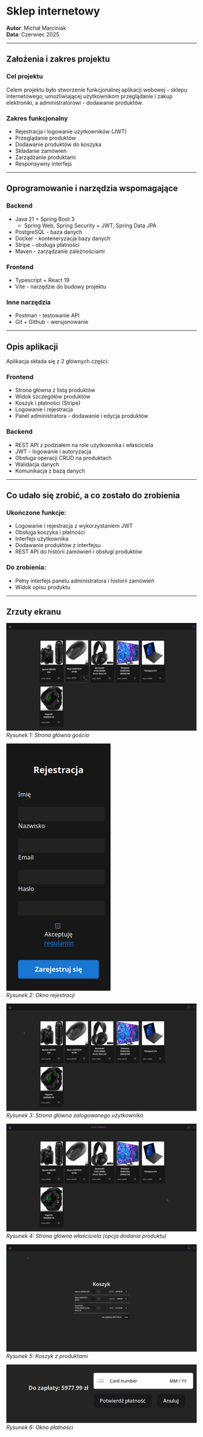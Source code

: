 # Sklep internetowy

**Autor**: Michał Marciniak  
**Data**: Czerwiec 2025

---

## Założenia i zakres projektu

### Cel projektu

Celem projektu było stworzenie funkcjonalnej aplikacji webowej - sklepu internetowego, umożliwiającej użytkownikom przeglądanie i zakup elektroniki, a administratorowi - dodawanie produktów.

### Zakres funkcjonalny

- Rejestracja i logowanie użytkowników (JWT)  
- Przeglądanie produktów  
- Dodawanie produktów do koszyka  
- Składanie zamówień  
- Zarządzanie produktami  
- Responsywny interfejs  

---

## Oprogramowanie i narzędzia wspomagające

### Backend

- Java 21 + Spring Boot 3
  - Spring Web, Spring Security + JWT, Spring Data JPA
- PostgreSQL - baza danych
- Docker - konteneryzacja bazy danych
- Stripe - obsługa płatności
- Maven - zarządzanie zależnościami

### Frontend

- Typescript + React 19  
- Vite - narzędzie do budowy projektu  

### Inne narzędzia

- Postman - testowanie API  
- Git + Github - wersjonowanie  

---

## Opis aplikacji

Aplikacja składa się z 2 głównych części:

### Frontend

- Strona główna z listą produktów  
- Widok szczegółów produktów  
- Koszyk i płatności (Stripe)  
- Logowanie i rejestracja  
- Panel administratora - dodawanie i edycja produktów  

### Backend

- REST API z podziałem na role użytkownika i właściciela  
- JWT - logowanie i autoryzacja  
- Obsługa operacji CRUD na produktach  
- Walidacja danych  
- Komunikacja z bazą danych  

---

## Co udało się zrobić, a co zostało do zrobienia

### Ukończone funkcje:

- Logowanie i rejestracja z wykorzystaniem JWT  
- Obsługa koszyka i płatności  
- Interfejs użytkownika  
- Dodawanie produktów z interfejsu  
- REST API do historii zamówień i obsługi produktów  

### Do zrobienia:

- Pełny interfejs panelu administratora i historii zamówień
- Widok opisu produktu  

---

## Zrzuty ekranu

![Strona główna gościa](img/gosc.png)  
*Rysunek 1: Strona główna gościa*

![Okno rejestracji](img/rejestracja.png)  
*Rysunek 2: Okno rejestracji*

![Strona główna zalogowanego użytkownika](img/zalogowany.png)  
*Rysunek 3: Strona główna zalogowanego użytkownika*

![Strona główna właściciela](img/wlasciciel.png)  
*Rysunek 4: Strona główna właściciela (opcja dodania produktu)*

![Koszyk z produktami](img/koszyk.png)  
*Rysunek 5: Koszyk z produktami*

![Okno płatności](img/płatność.png)  
*Rysunek 6: Okno płatności*


